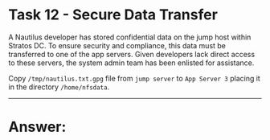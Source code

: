 # Task 12 - Secure Data Transfer

A Nautilus developer has stored confidential data on the jump host within Stratos DC. To ensure security and compliance, this data must be transferred to one of the app servers. Given developers lack direct access to these servers, the system admin team has been enlisted for assistance.



Copy `/tmp/nautilus.txt.gpg` file from `jump server` to `App Server 3` placing it in the directory `/home/nfsdata`.

---

# Answer: 
